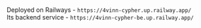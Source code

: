 ### 
Deployed on Railways - `https://4vinn-cypher.up.railway.app/` <br>
Its backend service - `https://4vinn-cypher-be.up.railway.app/` <br>

<!--
Useful links -<br>
`
https://discord.com/channels/713503345364697088/1187120237947125910 ` <br>
`https://chat.openai.com/share/405fc4b6-ee1b-49ba-a3a7-84ed640c568a ` <br>
`https://chat.openai.com/share/996d4d7c-8a60-4037-a4cd-b017fc0699c1
`
-->
